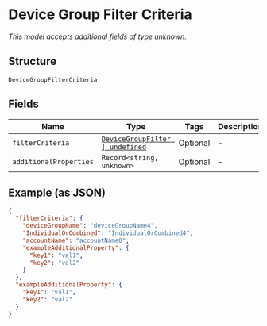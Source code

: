 
# Device Group Filter Criteria

*This model accepts additional fields of type unknown.*

## Structure

`DeviceGroupFilterCriteria`

## Fields

| Name | Type | Tags | Description |
|  --- | --- | --- | --- |
| `filterCriteria` | [`DeviceGroupFilter \| undefined`](../../doc/models/device-group-filter.md) | Optional | - |
| `additionalProperties` | `Record<string, unknown>` | Optional | - |

## Example (as JSON)

```json
{
  "filterCriteria": {
    "deviceGroupName": "deviceGroupName4",
    "IndividualOrCombined": "IndividualOrCombined4",
    "accountName": "accountName0",
    "exampleAdditionalProperty": {
      "key1": "val1",
      "key2": "val2"
    }
  },
  "exampleAdditionalProperty": {
    "key1": "val1",
    "key2": "val2"
  }
}
```


